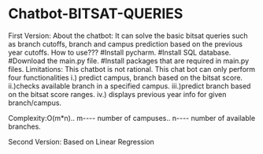 # Chatbot-BITSAT-QUERIES
First Version:
About the chatbot:
It can solve the basic bitsat queries such as branch cutoffs, branch and campus prediction based on the previous year cutoffs.
How to use???
#Install pycharm.
#Install SQL database.
#Download the main.py file.
#Install packages that are required in main.py files.
Limitations:
This chatbot is not rational.
This chat bot can only perform four functionalities
i.) predict campus, branch based on the bitsat score.
ii.)checks available branch in a specified campus.
iii.)predict branch based on the bitsat score ranges.
iv.) displays previous year info for given branch/campus.

Complexity:O(m*n)..
       m---- number of campuses..
       n---- number of available branches.
       
Second Version:
Based on Linear Regression
